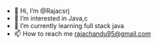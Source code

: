 - 👋 Hi, I’m @Rajacsrj
- 👀 I’m interested in Java,c
- 🌱 I’m currently learning full stack java
- 📫 How to reach me rajachandu95@gmail.com

<!---
Rajacsrj/Rajacsrj is a ✨ special ✨ repository because its `README.md` (this file) appears on your GitHub profile.
You can click the Preview link to take a look at your changes.
--->
